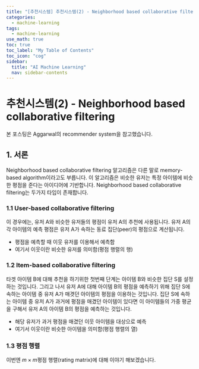 ```yaml
---
title: "[추천시스템] 추천시스템(2) - Neighborhood based collaborative filtering" 
categories:
  - machine-learning
tags:
  - machine-learning
use_math: true
toc: true
toc_label: "My Table of Contents"
toc_icon: "cog"
sidebar:
  title: "AI Machine Learning"
  nav: sidebar-contents
---
```


# 추천시스템(2) - Neighborhood based collaborative filtering

본 포스팅은  Aggarwal의 recommender system을 참고했습니다. 

## 1. 서론

Neighborhood based collaborative filtering 알고리즘은 다른 말로 memory-based algorithm이라고도 부릅니다. 
이 알고리즘은 비슷한 유저는 특정 아이템에 비슷한 평점을 준다는 아이디어에 기반합니다. 
Neighborhood based collaborative filtering는 두가지 타입이 존재합니다.

### 1.1 User-based collaborative filtering  

이 경우에는, 유저 A와 비슷한 유저들의 평점이 유저 A의 추천에 사용됩니다. 
유저 A의 각 아이템의 예측 평점은 유저 A가 속하는 동료 집단(peer)의 평점으로 계산됩니다. 

* 평점을 예측할 때 이웃 유저를 이용해서 예측함
* 여기서 이웃이란 비슷한 유저를 의미함(평점 행렬의 행)

### 1.2 Item-based collaborative filtering  

타겟 아이템 B에 대해 추천을 하기위한 첫번째 단계는 아이템 B와 비슷한 집단 S를 설정하는 것입니다. 
그리고 나서 유저 A에 대해 아이템 B의 평점을 예측하기 위해 집단 S에 속하는 아이템 중 유저 A가 매겻던 아이템의 평점을 이용하는 것입니다. 
집단 S에 속하는 아이템 중 유저 A가 과거에 평점을 매겼던 아이템이 있다면 
이 아이템들의 가중 평균을 구해서 유저 A의 아이템 B의 평점을 예측하는 것입니다.

* 해당 유저가 과거 평점을 매겼던 이웃 아이템을 대상으로 예측
* 여기서 이웃이란 비슷한 아이템을 의미함(평점 행렬의 열)

### 1.3 평점 행렬

이번엔 $m \times m$평점 행렬(rating matrix)에 대해 이야기 해보겠습니다. 
